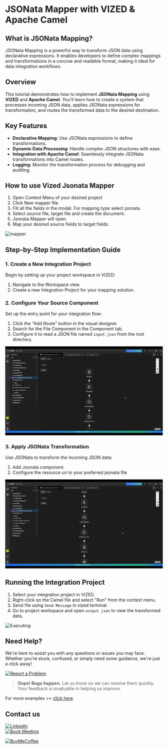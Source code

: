 # JSONata Mapper with VIZED & Apache Camel

## What is JSONata Mapping?

JSONata Mapping is a powerful way to transform JSON data using declarative expressions. It enables developers to define complex mappings and transformations in a concise and readable format, making it ideal for data integration workflows.

## Overview

This tutorial demonstrates how to implement **JSONata Mapping** using **VIZED** and **Apache Camel**. You'll learn how to create a system that processes incoming JSON data, applies JSONata expressions for transformation, and routes the transformed data to the desired destination.

## Key Features

- **Declarative Mapping**: Use JSONata expressions to define transformations.
- **Dynamic Data Processing**: Handle complex JSON structures with ease.
- **Integration with Apache Camel**: Seamlessly integrate JSONata transformations into Camel routes.
- **Logging**: Monitor the transformation process for debugging and auditing.


## How to use Vized Jsonata Mapper

1. Open Context Menu of your desired project
2. Click New mapper file
3. Fill all the fields in the modal. For mapping type select jsonata.
4. Select source file, target file and create the document. 
5. Jsonata Mapper will open.
6. Map your desired source fields to target fields.

![ mapper ](./assets/mapper.gif)


## Step-by-Step Implementation Guide

### 1. Create a New Integration Project

Begin by setting up your project workspace in VIZED:

1. Navigate to the Workspace view.
2. Create a new Integration Project for your mapping solution.

### 2. Configure Your Source Component

Set up the entry point for your integration flow:

1. Click the "Add Route" button in the visual designer.
2. Search for the File Component in the Component tab.
3. Configure it to read a JSON file named `input.json` from the root directory.

![source ](./assets/source.gif)

### 3. Apply JSONata Transformation

Use JSONata to transform the incoming JSON data:

1. Add Jsonata component.
2. Configure the resource uri to your preferred jsonata file

![jsonata](./assets/jsonata.gif)


## Running the Integration Project

1. Select your integration project in VIZED.
2. Right-click on the Camel file and select "Run" from the context menu.
3. Send file using `Send Message` in vized terminal.
4. Go to project workspace and open `output.json` to view the transformed data.

![Executing](./assets/executing.gif)

## Need Help?

We're here to assist you with any questions or issues you may face. Whether you're stuck, confused, or simply need some guidance, we're just a click away!

[![Report a Problem](https://img.shields.io/badge/Report%20a%20Problem-darkred?logo=openbugbounty)](https://github.com/vized-io/artifacts/issues/new/choose)
> **Oops! Bugs happen.** Let us know so we can resolve them quickly. Your feedback is invaluable in helping us improve.

For more examples >> [click here](/examples/README.md)

## Contact us

[![LinkedIn](https://img.shields.io/badge/LinkedIn-blue?logo=linkedin)](https://www.linkedin.com/company/vized-io/)  
[![Book Meeting](https://img.shields.io/badge/Book%20a%20Meeting-purple?logo=calendar)](https://calendly.com/vidhyasagar-jeevendran/30min)  

[<img src="https://github.com/user-attachments/assets/806d0fc0-0a00-4d63-81a3-8f2df15d5528" alt="BuyMeCoffee" width="150"/>](https://buymeacoffee.com/vidhyasagarj)